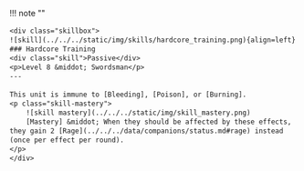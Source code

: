 !!! note ""

    <div class="skillbox">
    ![skill](../../../static/img/skills/hardcore_training.png){align=left}
    ### Hardcore Training
    <div class="skill">Passive</div>
    <p>Level 8 &middot; Swordsman</p>
    ---

    This unit is immune to [Bleeding], [Poison], or [Burning].
    <p class="skill-mastery">
        ![skill mastery](../../../static/img/skill_mastery.png) 
        [Mastery] &middot; When they should be affected by these effects, they gain 2 [Rage](../../../data/companions/status.md#rage) instead (once per effect per round).
    </p> 
    </div>
